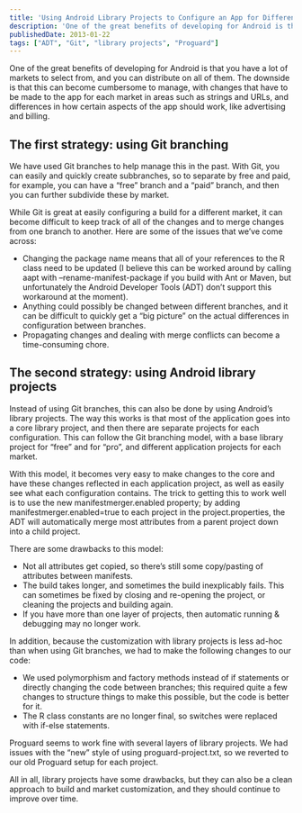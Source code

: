 ```yaml
---
title: 'Using Android Library Projects to Configure an App for Different Markets'
description: 'One of the great benefits of developing for Android is that you have a lot of markets to select from, and you can distribute on all of them. The downside is that this can become cumbersome to manage, with changes that have to be made to the app for each market in areas such as strings and URLs, and differences in how certain aspects of the app should work, like advertising and billing.'
publishedDate: 2013-01-22
tags: ["ADT", "Git", "library projects", "Proguard"]
---
```


One of the great benefits of developing for Android is that you have a lot of markets to select from, and you can distribute on all of them. The downside is that this can become cumbersome to manage, with changes that have to be made to the app for each market in areas such as strings and URLs, and differences in how certain aspects of the app should work, like advertising and billing.

## The first strategy: using Git branching
We have used Git branches to help manage this in the past. With Git, you can easily and quickly create subbranches, so to separate by free and paid, for example, you can have a “free” branch and a “paid” branch, and then you can further subdivide these by market.

While Git is great at easily configuring a build for a different market, it can become difficult to keep track of all of the changes and to merge changes from one branch to another. Here are some of the issues that we’ve come across:

- Changing the package name means that all of your references to the R class need to be updated (I believe this can be worked around by calling aapt with –rename-manifest-package if you build with Ant or Maven, but unfortunately the Android Developer Tools (ADT) don’t support this workaround at the moment).
- Anything could possibly be changed between different branches, and it can be difficult to quickly get a “big picture” on the actual differences in configuration between branches.
- Propagating changes and dealing with merge conflicts can become a time-consuming chore.

## The second strategy: using Android library projects
Instead of using Git branches, this can also be done by using Android’s library projects. The way this works is that most of the application goes into a core library project, and then there are separate projects for each configuration. This can follow the Git branching model, with a base library project for “free” and for “pro”, and different application projects for each market.

With this model, it becomes very easy to make changes to the core and have these changes reflected in each application project, as well as easily see what each configuration contains. The trick to getting this to work well is to use the new manifestmerger.enabled property; by adding manifestmerger.enabled=true to each project in the project.properties, the ADT will automatically merge most attributes from a parent project down into a child project.

There are some drawbacks to this model:

- Not all attributes get copied, so there’s still some copy/pasting of attributes between manifests.
- The build takes longer, and sometimes the build inexplicably fails. This can sometimes be fixed by closing and re-opening the project, or cleaning the projects and building again.
- If you have more than one layer of projects, then automatic running & debugging may no longer work.

In addition, because the customization with library projects is less ad-hoc than when using Git branches, we had to make the following changes to our code:

- We used polymorphism and factory methods instead of if statements or directly changing the code between branches; this required quite a few changes to structure things to make this possible, but the code is better for it.
- The R class constants are no longer final, so switches were replaced with if-else statements.

Proguard seems to work fine with several layers of library projects. We had issues with the “new” style of using proguard-project.txt, so we reverted to our old Proguard setup for each project.

All in all, library projects have some drawbacks, but they can also be a clean approach to build and market customization, and they should continue to improve over time.
